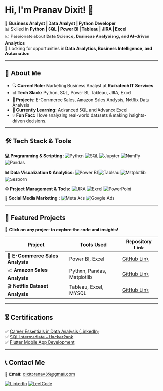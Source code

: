 # **Hi, I'm Pranav Dixit! 👋**  

🚀 **Business Analyst | Data Analyst | Python Developer**  
📊 Skilled in **Python | SQL | Power BI | Tableau | JIRA | Excel**  
📈 Passionate about **Data Science, Business Analysisng, and AI-driven Analytics**  
🎯 Looking for opportunities in **Data Analytics, Business Intelligence, and Automation**  

---

## **🌟 About Me**
- 🔍 **Current Role:** Marketing Business Analyst at **Rudratech IT Services**  
- 📊 **Tech Stack:** Python, SQL, Power BI, Tableau, JIRA, Excel  
- 🚀 **Projects:** E-Commerce Sales, Amazon Sales Analysis, Netflix Data Analysis  
- 🌱 **Currently Learning:** Advanced SQL and Advance Excel
- 💡 **Fun Fact:** I love analyzing real-world datasets & making insights-driven decisions.  

---

## **🛠️ Tech Stack & Tools**  
**💻 Programming & Scripting:** ![Python](https://img.shields.io/badge/Python-3776AB?style=for-the-badge&logo=python&logoColor=white) ![SQL](https://img.shields.io/badge/SQL-4479A1?style=for-the-badge&logo=mysql&logoColor=white) ![Jupyter](https://img.shields.io/badge/Jupyter-F37626?style=for-the-badge&logo=jupyter&logoColor=white) ![NumPy](https://img.shields.io/badge/Numpy-013243?style=for-the-badge&logo=numpy&logoColor=white) ![Pandas](https://img.shields.io/badge/Pandas-150458?style=for-the-badge&logo=pandas&logoColor=white)  

**📊 Data Visualization & Analytics:** ![Power BI](https://img.shields.io/badge/PowerBI-F2C811?style=for-the-badge&logo=powerbi&logoColor=white) ![Tableau](https://img.shields.io/badge/Tableau-005F9E?style=for-the-badge&logo=tableau&logoColor=white) ![Matplotlib](https://img.shields.io/badge/Matplotlib-3776AB?style=for-the-badge&logo=python&logoColor=white) ![Seaborn](https://img.shields.io/badge/Seaborn-3776AB?style=for-the-badge&logo=python&logoColor=white)  

**⚙️ Project Management & Tools:** ![JIRA](https://img.shields.io/badge/JIRA-0052CC?style=for-the-badge&logo=jira&logoColor=white) ![Excel](https://img.shields.io/badge/Microsoft_Excel-217346?style=for-the-badge&logo=microsoft-excel&logoColor=white) ![PowerPoint](https://img.shields.io/badge/PowerPoint-B7472A?style=for-the-badge&logo=microsoft-powerpoint&logoColor=white)  

**📢 Social Media Marketing :** ![Meta Ads](https://img.shields.io/badge/Meta_Ads-1877F2?style=for-the-badge&logo=facebook&logoColor=white) ![Google Ads](https://img.shields.io/badge/Google_Ads-4285F4?style=for-the-badge&logo=google&logoColor=white)  

---

## **🚀 Featured Projects**  
📂 **Click on any project to explore the code and insights!**  

| Project | Tools Used | Repository Link |
|---------|-----------|----------------|
| 🛒 **E-Commerce Sales Analysis** | Power BI, Excel | [GitHub Link](https://github.com/Pranavdixitofficial/E-Commerce_sales_analysis) |
| 📈 **Amazon Sales Analysis** | Python, Pandas, Matplotlib | [GitHub Link](https://github.com/Pranavdixitofficial/Amazon_india_sales/tree/main) |
| 🎬 **Netflix Dataset Analysis** | Tableau, Excel, MYSQL | [GitHub Link](https://github.com/Pranavdixitofficial/Netflix-Data-Analytics) |

---

## **🎖️ Certifications**  
✅ [Career Essentials in Data Analysis (LinkedIn)](https://www.linkedin.com/learning/certificates/bd16e8e9b82d2d8a1e9522b60461ee00ffbda2288ff9a3904a8a4df33ecc9a75)  
✅ [SQL Intermediate - HackerRank](https://www.hackerrank.com/certificates/iframe/5796cea75362)  
✅ [Flutter Mobile App Development](https://credentials.cromacampus.com/pdfdownload/551)  


---

## **📞 Contact Me**  
📩 **Email:** dixitpranav35@gmail.com  

[![LinkedIn](https://img.shields.io/badge/LinkedIn-0077B5?style=for-the-badge&logo=linkedin&logoColor=white)](https://www.linkedin.com/in/pranavdixitofficial/) [![LeetCode](https://img.shields.io/badge/LeetCode-FFA116?style=for-the-badge&logo=leetcode&logoColor=white)](https://leetcode.com/u/pranavdixitofficial/)  
